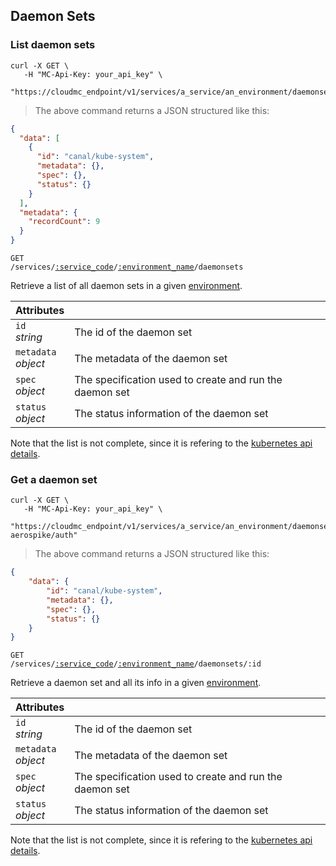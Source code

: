 ## Daemon Sets

<!-------------------- LIST DAEMON SETS -------------------->

### List daemon sets

```shell
curl -X GET \
   -H "MC-Api-Key: your_api_key" \
   "https://cloudmc_endpoint/v1/services/a_service/an_environment/daemonsets"
```

> The above command returns a JSON structured like this:

```json
{
  "data": [
    {
      "id": "canal/kube-system",
      "metadata": {},
      "spec": {},
      "status": {}
    }
  ],
  "metadata": {
    "recordCount": 9
  }
}
```

<code>GET /services/<a href="#administration-service-connections">:service_code</a>/<a href="#administration-environments">:environment_name</a>/daemonsets</code>

Retrieve a list of all daemon sets in a given [environment](#administration-environments).

| Attributes                                 | &nbsp;                                                  |
| ------------------------------------------ | ------------------------------------------------------- |
| `id` <br/>_string_                         | The id of the daemon set                                |
| `metadata` <br/>_object_                   | The metadata of the daemon set                          |
| `spec`<br/>_object_                        | The specification used to create and run the daemon set |
| `status`<br/>_object_                      | The status information of the daemon set                |

Note that the list is not complete, since it is refering to the [kubernetes api details](https://github.com/kubernetes/community/blob/master/contributors/devel/sig-architecture/api-conventions.md).

<!-------------------- GET A DAEMON SET -------------------->

### Get a daemon set

```shell
curl -X GET \
   -H "MC-Api-Key: your_api_key" \
   "https://cloudmc_endpoint/v1/services/a_service/an_environment/daemonsets/test-aerospike/auth"
```

> The above command returns a JSON structured like this:

```json
{
    "data": {
        "id": "canal/kube-system",
        "metadata": {},
        "spec": {},
        "status": {}
    }
}
```

<code>GET /services/<a href="#administration-service-connections">:service_code</a>/<a href="#administration-environments">:environment_name</a>/daemonsets/:id</code>

Retrieve a daemon set and all its info in a given [environment](#administration-environments).

| Attributes                                 | &nbsp;                                                          |
| ------------------------------------------ | --------------------------------------------------------------- |
| `id` <br/>_string_                         | The id of the daemon set                                        |
| `metadata` <br/>_object_                   | The metadata of the daemon set                                  |
| `spec`<br/>_object_                        | The specification used to create and run the daemon set         |
| `status`<br/>_object_                      | The status information of the daemon set                        |

Note that the list is not complete, since it is refering to the [kubernetes api details](https://github.com/kubernetes/community/blob/master/contributors/devel/sig-architecture/api-conventions.md).
